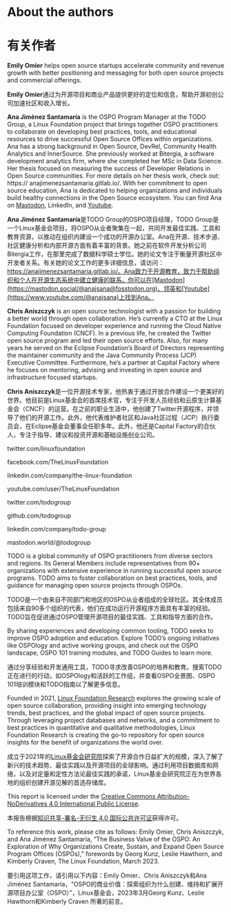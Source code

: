 # About the authors
# 有关作者

**Emily Omier** helps open source startups accelerate community and revenue growth with better positioning and messaging for both open source projects and commercial offerings.

**Emily Omier**通过为开源项目和商业产品提供更好的定位和信息，帮助开源初创公司加速社区和收入增长。

**Ana Jiménez Santamaría** is the OSPO Program Manager at the TODO Group, a Linux Foundation project that brings together OSPO practitioners to collaborate on developing best practices, tools, and educational resources to drive successful Open Source Offices within organizations. Ana has a strong background
in Open Source, DevRel, Community Health Analytics and InnerSource. She previously worked at Bitergia, a software development analytics firm, where she completed her
MSc in Data Science. Her thesis focused on measuring the success of Developer Relations in Open Source communities. For more
details on her thesis work, check out: https:// anajimenezsantamaria.gitlab.io/. With her commitment to open source education, Ana
is dedicated to helping organizations and individuals build healthy connections in the Open Source ecosystem. You can find Ana on [Mastodon](https://mastodon.social/@anajsana@fosstodon.org), LinkedIn, and [Youtube](https://www.youtube.com/@anajsana).

**Ana Jiménez Santamaría**是TODO Group的OSPO项目经理，TODO Group是一个Linux基金会项目，将OSPO从业者聚集在一起，共同开发最佳实践、工具和教育资源，以推动在组织内建设一个成功的开源办公室。Ana在开源、技术步道、社区健康分析和内部开源方面有着丰富的背景。她之前在软件开发分析公司Bitergia工作，在那里完成了数据科学硕士学位。她的论文专注于衡量开源社区中开发者关系。有关她的论文工作的更多详细信息，请访问：https://anajimenezsantamaria.gitlab.io/。Ana致力于开源教育，致力于帮助组织和个人在开源生态系统中建立健康的联系。你可以在[Mastodon](https://mastodon.social/@anajsana@fosstodon.org)、领英和[Youtube](https://www.youtube.com/@anajsana)上找到Ana。

**Chris Aniszczyk** is an open source technologist with a passion for building a better world through open collaboration. He’s currently a CTO at the Linux Foundation focused on developer experience and running the Cloud Native Computing Foundation (CNCF). In a previous
life, he created the Twitter open source program and led their open source efforts. Also, for many years he served on the Eclipse Foundation’s Board of Directors representing the maintainer community and the Java Community Process (JCP) Executive Committee. Furthermore, he’s
a partner at Capital Factory where he focuses on mentoring, advising and investing in open source and infrastructure focused startups.

**Chris Aniszczyk**是一位开源技术专家，他热衷于通过开放合作建设一个更美好的世界。他目前是Linux基金会的首席技术官，专注于开发人员经验和云原生计算基金会（CNCF）的运营。在之前的职业生涯中，他创建了Twitter开源程序，并领导了他们的开源工作。此外，他代表维护者社区和Java社区过程（JCP）执行委员会，在Eclipse基金会董事会任职多年。此外，他还是Capital Factory的合伙人，专注于指导、建议和投资开源和基础设施创业公司。

twitter.com/linuxfoundation 

facebook.com/TheLinuxFoundation 

linkedin.com/company/the-linux-foundation 

youtube.com/user/TheLinuxFoundation

twitter.com/todogroup 

github.com/todogroup 

linkedin.com/company/todo-group 

mastodon.world/@todogroup

TODO is a global community of OSPO practitioners from diverse sectors and regions. Its General Members include representatives from 90+ organizations with extensive experience in running successful open source programs. TODO aims to foster collaboration on best practices, tools, and guidance for managing open source projects through OSPOs.

TODO是一个由来自不同部门和地区的OSPO从业者组成的全球社区。其全体成员包括来自90多个组织的代表，他们在成功运行开源程序方面具有丰富的经验。TODO旨在促进通过OSPO管理开源项目的最佳实践、工具和指导方面的合作。

By sharing experiences and developing common tooling, TODO seeks to improve OSPO adoption and education. Explore TODO’s ongoing initiatives like OSPOlogy and active working groups, and check out the OSPO landscape, OSPO 101 training modules, and TODO Guides to learn more.

通过分享经验和开发通用工具，TODO寻求改善OSPO的培养和教育。搜索TODO正在进行的行动，如OSPOlogy和活跃的工作组，并查看OSPO全景图、OSPO 101培训模块和TODO指南以了解更多信息。

Founded in 2021, [Linux Foundation Research](http://Linux%20Foundation%20Research) explores the growing scale of open source collaboration, providing insight into emerging technology trends, best practices, and the global impact of open source projects. Through leveraging project databases and networks, and a commitment to best practices in quantitative and qualitative methodologies, Linux Foundation Research is creating the go-to repository for open source insights for the benefit of organizations the world over.

成立于2021年的[Linux基金会研究院](http://Linux%20Foundation%20Research)探索了开源合作日益扩大的规模，深入了解了新兴的技术趋势、最佳实践以及开源项目的全球影响。通过利用项目数据库和网络，以及对定量和定性方法论最佳实践的承诺，Linux基金会研究院正在为世界各地的组织创建开源见解的首选存储库。

This report is licensed under the [Creative Commons Attribution-NoDerivatives 4.0 International Public License](https://creativecommons.org/licenses/by-nd/4.0/).

本报告根据[知识共享-署名-无衍生 4.0 国际公共许可证](https://creativecommons.org/licenses/by-nd/4.0/)获得许可。

To reference this work, please cite as follows: Emily Omier, Chris Aniszczyk, and Ana Jiménez Santamaría, “The Business Value of the OSPO: An Exploration of Why Organizations Create, Sustain, and Expand Open Source Program Offices (OSPOs),” forewords by Georg Kunz, Leslie Hawthorn, and Kimberly Craven, The Linux Foundation, March 2023.

要引用这项工作，请引用以下内容：Emily Omier、Chris Aniszczyk和Ana Jiménez Santamaría，“OSPO的商业价值：探索组织为什么创建、维持和扩展开源项目办公室（OSPO）”，Linux基金会，2023年3月Georg Kunz、Leslie Hawthorn和Kimberly Craven 所著的前言。
